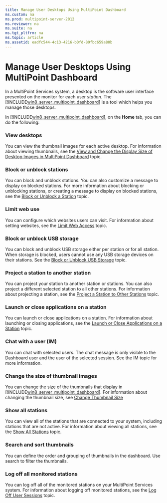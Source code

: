 ```yaml
---
title: Manage User Desktops Using MultiPoint Dashboard
ms.custom: na
ms.prod: multipoint-server-2012
ms.reviewer: na
ms.suite: na
ms.tgt_pltfrm: na
ms.topic: article
ms.assetid: eadfc544-4c13-4216-b0fd-89fbc659a80b
---
```

# Manage User Desktops Using MultiPoint Dashboard
In a MultiPoint Services system, a desktop is the software user interface presented on the monitor for each user *station*. The [!INCLUDE[win8_server_multipoint_dashboard](../Token/win8_server_multipoint_dashboard_md.md)] is a tool which helps you manage those desktops.   
  
In [!INCLUDE[win8_server_multipoint_dashboard](../Token/win8_server_multipoint_dashboard_md.md)], on the **Home** tab, you can do the following:  
  
### View desktops  
You can view the thumbnail images for each active desktop. For information about viewing thumbnails, see the [View and Change the Display Size of Desktop Images in MultiPoint Dashboard](../Topic/View-and-Change-the-Display-Size-of-Desktop-Images-in-MultiPoint-Dashboard.md) topic.  
  
### Block or unblock stations  
You can block and unblock stations. You can also customize a message to display on blocked stations. For more information about blocking or unblocking stations, or creating a message to display on blocked stations, see the [Block or Unblock a Station](../Topic/Block-or-Unblock-a-Station.md) topic.  
  
### Limit web use  
You can configure which websites users can visit. For information about setting websites, see the [Limit Web Access](../Topic/Limit-Web-Access.md) topic.  
  
### Block or unblock USB storage  
You can block and unblock USB storage either per station or for all station. When storage is blocked, users cannot use any USB storage devices on their stations. See the [Block or Unblock USB Storage](Block-or-Unblock-USB-Storage.md) topic.  
  
### Project a station to another station  
You can project your station to another station or stations. You can also project a different selected station to all other stations. For information about projecting a station, see the [Project a Station to Other Stations](../Topic/Project-a-Station-to-Other-Stations.md) topic.  
  
### Launch or close applications on a station  
You can launch or close applications on a station. For information about launching or closing applications, see the [Launch or Close Applications on a Station](../Topic/Launch-or-Close-Applications-on-a-Station.md) topic.  
  
### Chat with a user (IM)  
You can chat with selected users. The chat message is only visible to the Dashboard user and the user of the selected session. See the IM topic for more information.  
  
### Change the size of thumbnail images  
You can change the size of the thumbnails that display in [!INCLUDE[win8_server_multipoint_dashboard](../Token/win8_server_multipoint_dashboard_md.md)]. For information about changing the thumbnail size, see [Change Thumbnail Size](assetId:///7e9f71ec-c012-4e3c-a5b2-958d23b8b12f)  
  
### Show all stations  
You can view all of the stations that are connected to your system, including stations that are not active. For information about viewing all stations, see the [Show All Stations](../Topic/Show-All-Stations.md) topic.  
  
### Search and sort thumbnails  
You can define the order and grouping of thumbnails in the dashboard. Use search to filter the thumbnails.  
  
### Log off all monitored stations  
You can log off all of the monitored stations on your MultiPoint Services system. For information about logging off monitored stations, see the [Log Off User Sessions](../Topic/Log-Off-User-Sessions.md) topic.  
  
  
